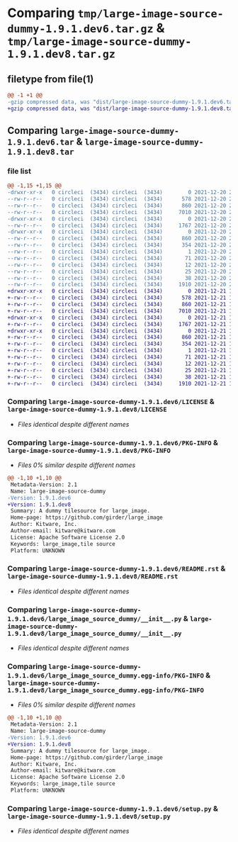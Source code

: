 # Comparing `tmp/large-image-source-dummy-1.9.1.dev6.tar.gz` & `tmp/large-image-source-dummy-1.9.1.dev8.tar.gz`

## filetype from file(1)

```diff
@@ -1 +1 @@
-gzip compressed data, was "dist/large-image-source-dummy-1.9.1.dev6.tar", last modified: Mon Dec 20 21:01:42 2021, max compression
+gzip compressed data, was "dist/large-image-source-dummy-1.9.1.dev8.tar", last modified: Tue Dec 21 17:37:47 2021, max compression
```

## Comparing `large-image-source-dummy-1.9.1.dev6.tar` & `large-image-source-dummy-1.9.1.dev8.tar`

### file list

```diff
@@ -1,15 +1,15 @@
-drwxr-xr-x   0 circleci  (3434) circleci  (3434)        0 2021-12-20 21:01:42.000000 large-image-source-dummy-1.9.1.dev6/
--rw-r--r--   0 circleci  (3434) circleci  (3434)      578 2021-12-20 21:01:42.000000 large-image-source-dummy-1.9.1.dev6/LICENSE
--rw-r--r--   0 circleci  (3434) circleci  (3434)      860 2021-12-20 21:01:42.000000 large-image-source-dummy-1.9.1.dev6/PKG-INFO
--rw-r--r--   0 circleci  (3434) circleci  (3434)     7010 2021-12-20 21:01:42.000000 large-image-source-dummy-1.9.1.dev6/README.rst
-drwxr-xr-x   0 circleci  (3434) circleci  (3434)        0 2021-12-20 21:01:42.000000 large-image-source-dummy-1.9.1.dev6/large_image_source_dummy/
--rw-r--r--   0 circleci  (3434) circleci  (3434)     1767 2021-12-20 21:00:58.000000 large-image-source-dummy-1.9.1.dev6/large_image_source_dummy/__init__.py
-drwxr-xr-x   0 circleci  (3434) circleci  (3434)        0 2021-12-20 21:01:42.000000 large-image-source-dummy-1.9.1.dev6/large_image_source_dummy.egg-info/
--rw-r--r--   0 circleci  (3434) circleci  (3434)      860 2021-12-20 21:01:42.000000 large-image-source-dummy-1.9.1.dev6/large_image_source_dummy.egg-info/PKG-INFO
--rw-r--r--   0 circleci  (3434) circleci  (3434)      354 2021-12-20 21:01:42.000000 large-image-source-dummy-1.9.1.dev6/large_image_source_dummy.egg-info/SOURCES.txt
--rw-r--r--   0 circleci  (3434) circleci  (3434)        1 2021-12-20 21:01:42.000000 large-image-source-dummy-1.9.1.dev6/large_image_source_dummy.egg-info/dependency_links.txt
--rw-r--r--   0 circleci  (3434) circleci  (3434)       71 2021-12-20 21:01:42.000000 large-image-source-dummy-1.9.1.dev6/large_image_source_dummy.egg-info/entry_points.txt
--rw-r--r--   0 circleci  (3434) circleci  (3434)       12 2021-12-20 21:01:42.000000 large-image-source-dummy-1.9.1.dev6/large_image_source_dummy.egg-info/requires.txt
--rw-r--r--   0 circleci  (3434) circleci  (3434)       25 2021-12-20 21:01:42.000000 large-image-source-dummy-1.9.1.dev6/large_image_source_dummy.egg-info/top_level.txt
--rw-r--r--   0 circleci  (3434) circleci  (3434)       38 2021-12-20 21:01:42.000000 large-image-source-dummy-1.9.1.dev6/setup.cfg
--rw-r--r--   0 circleci  (3434) circleci  (3434)     1910 2021-12-20 21:00:58.000000 large-image-source-dummy-1.9.1.dev6/setup.py
+drwxr-xr-x   0 circleci  (3434) circleci  (3434)        0 2021-12-21 17:37:47.000000 large-image-source-dummy-1.9.1.dev8/
+-rw-r--r--   0 circleci  (3434) circleci  (3434)      578 2021-12-21 17:37:47.000000 large-image-source-dummy-1.9.1.dev8/LICENSE
+-rw-r--r--   0 circleci  (3434) circleci  (3434)      860 2021-12-21 17:37:47.000000 large-image-source-dummy-1.9.1.dev8/PKG-INFO
+-rw-r--r--   0 circleci  (3434) circleci  (3434)     7010 2021-12-21 17:37:47.000000 large-image-source-dummy-1.9.1.dev8/README.rst
+drwxr-xr-x   0 circleci  (3434) circleci  (3434)        0 2021-12-21 17:37:47.000000 large-image-source-dummy-1.9.1.dev8/large_image_source_dummy/
+-rw-r--r--   0 circleci  (3434) circleci  (3434)     1767 2021-12-21 17:36:53.000000 large-image-source-dummy-1.9.1.dev8/large_image_source_dummy/__init__.py
+drwxr-xr-x   0 circleci  (3434) circleci  (3434)        0 2021-12-21 17:37:47.000000 large-image-source-dummy-1.9.1.dev8/large_image_source_dummy.egg-info/
+-rw-r--r--   0 circleci  (3434) circleci  (3434)      860 2021-12-21 17:37:47.000000 large-image-source-dummy-1.9.1.dev8/large_image_source_dummy.egg-info/PKG-INFO
+-rw-r--r--   0 circleci  (3434) circleci  (3434)      354 2021-12-21 17:37:47.000000 large-image-source-dummy-1.9.1.dev8/large_image_source_dummy.egg-info/SOURCES.txt
+-rw-r--r--   0 circleci  (3434) circleci  (3434)        1 2021-12-21 17:37:47.000000 large-image-source-dummy-1.9.1.dev8/large_image_source_dummy.egg-info/dependency_links.txt
+-rw-r--r--   0 circleci  (3434) circleci  (3434)       71 2021-12-21 17:37:47.000000 large-image-source-dummy-1.9.1.dev8/large_image_source_dummy.egg-info/entry_points.txt
+-rw-r--r--   0 circleci  (3434) circleci  (3434)       12 2021-12-21 17:37:47.000000 large-image-source-dummy-1.9.1.dev8/large_image_source_dummy.egg-info/requires.txt
+-rw-r--r--   0 circleci  (3434) circleci  (3434)       25 2021-12-21 17:37:47.000000 large-image-source-dummy-1.9.1.dev8/large_image_source_dummy.egg-info/top_level.txt
+-rw-r--r--   0 circleci  (3434) circleci  (3434)       38 2021-12-21 17:37:47.000000 large-image-source-dummy-1.9.1.dev8/setup.cfg
+-rw-r--r--   0 circleci  (3434) circleci  (3434)     1910 2021-12-21 17:36:53.000000 large-image-source-dummy-1.9.1.dev8/setup.py
```

### Comparing `large-image-source-dummy-1.9.1.dev6/LICENSE` & `large-image-source-dummy-1.9.1.dev8/LICENSE`

 * *Files identical despite different names*

### Comparing `large-image-source-dummy-1.9.1.dev6/PKG-INFO` & `large-image-source-dummy-1.9.1.dev8/PKG-INFO`

 * *Files 0% similar despite different names*

```diff
@@ -1,10 +1,10 @@
 Metadata-Version: 2.1
 Name: large-image-source-dummy
-Version: 1.9.1.dev6
+Version: 1.9.1.dev8
 Summary: A dummy tilesource for large_image.
 Home-page: https://github.com/girder/large_image
 Author: Kitware, Inc.
 Author-email: kitware@kitware.com
 License: Apache Software License 2.0
 Keywords: large_image,tile source
 Platform: UNKNOWN
```

### Comparing `large-image-source-dummy-1.9.1.dev6/README.rst` & `large-image-source-dummy-1.9.1.dev8/README.rst`

 * *Files identical despite different names*

### Comparing `large-image-source-dummy-1.9.1.dev6/large_image_source_dummy/__init__.py` & `large-image-source-dummy-1.9.1.dev8/large_image_source_dummy/__init__.py`

 * *Files identical despite different names*

### Comparing `large-image-source-dummy-1.9.1.dev6/large_image_source_dummy.egg-info/PKG-INFO` & `large-image-source-dummy-1.9.1.dev8/large_image_source_dummy.egg-info/PKG-INFO`

 * *Files 0% similar despite different names*

```diff
@@ -1,10 +1,10 @@
 Metadata-Version: 2.1
 Name: large-image-source-dummy
-Version: 1.9.1.dev6
+Version: 1.9.1.dev8
 Summary: A dummy tilesource for large_image.
 Home-page: https://github.com/girder/large_image
 Author: Kitware, Inc.
 Author-email: kitware@kitware.com
 License: Apache Software License 2.0
 Keywords: large_image,tile source
 Platform: UNKNOWN
```

### Comparing `large-image-source-dummy-1.9.1.dev6/setup.py` & `large-image-source-dummy-1.9.1.dev8/setup.py`

 * *Files identical despite different names*

